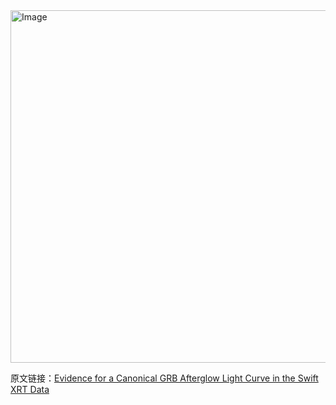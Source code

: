 <img width="714" height="564" alt="Image" src="https://github.com/user-attachments/assets/512befb0-790d-4937-9dce-3ceb46a50d86" />

原文链接：[Evidence for a Canonical GRB Afterglow Light Curve in the Swift XRT Data](https://arxiv.org/pdf/astro-ph/0508332)